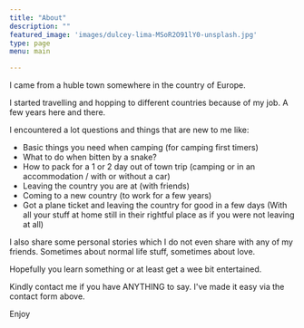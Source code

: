 ```yaml
---
title: "About"
description: ""
featured_image: 'images/dulcey-lima-MSoR2O91lY0-unsplash.jpg'
type: page
menu: main

---
```



I came from a huble town somewhere in the country of Europe.

I started travelling and hopping to different countries because of my job. A few years here and there.

I encountered a lot questions and things that are new to me like:
* Basic things you need when camping (for camping first timers)
* What to do when bitten by a snake?
* How to pack for a 1 or 2 day out of town trip (camping or in an accommodation / with or without a car)
* Leaving the country you are at (with friends)
* Coming to a new country (to work for a few years)
* Got a plane ticket and leaving the country for good in a few days (With all your stuff at home still in their rightful place as if you were not leaving at all)

I also share some personal stories which I do not even share with any of my friends. Sometimes about normal life stuff, sometimes about love.

Hopefully you learn something or at least get a wee bit entertained.

Kindly contact me if you have ANYTHING to say. I've made it easy via the contact form above.

Enjoy